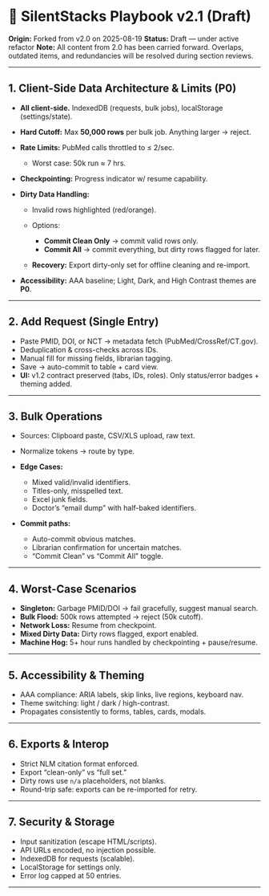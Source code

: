 # 📘 SilentStacks Playbook v2.1 (Draft)

**Origin:** Forked from v2.0 on 2025-08-19
**Status:** Draft — under active refactor
**Note:** All content from 2.0 has been carried forward.
Overlaps, outdated items, and redundancies will be resolved during section reviews.

---

## 1. Client-Side Data Architecture & Limits (P0)

* **All client-side.** IndexedDB (requests, bulk jobs), localStorage (settings/state).
* **Hard Cutoff:** Max **50,000 rows** per bulk job. Anything larger → reject.
* **Rate Limits:** PubMed calls throttled to ≤ 2/sec.

  * Worst case: 50k run ≈ 7 hrs.
* **Checkpointing:** Progress indicator w/ resume capability.
* **Dirty Data Handling:**

  * Invalid rows highlighted (red/orange).
  * Options:

    * **Commit Clean Only** → commit valid rows only.
    * **Commit All** → commit everything, but dirty rows flagged for later.
  * **Recovery:** Export dirty-only set for offline cleaning and re-import.
* **Accessibility:** AAA baseline; Light, Dark, and High Contrast themes are **P0**.

---

## 2. Add Request (Single Entry)

* Paste PMID, DOI, or NCT → metadata fetch (PubMed/CrossRef/CT.gov).
* Deduplication & cross-checks across IDs.
* Manual fill for missing fields, librarian tagging.
* Save → auto-commit to table + card view.
* **UI:** v1.2 contract preserved (tabs, IDs, roles). Only status/error badges + theming added.

---

## 3. Bulk Operations

* Sources: Clipboard paste, CSV/XLS upload, raw text.
* Normalize tokens → route by type.
* **Edge Cases:**

  * Mixed valid/invalid identifiers.
  * Titles-only, misspelled text.
  * Excel junk fields.
  * Doctor’s “email dump” with half-baked identifiers.
* **Commit paths:**

  * Auto-commit obvious matches.
  * Librarian confirmation for uncertain matches.
  * “Commit Clean” vs “Commit All” toggle.

---

## 4. Worst-Case Scenarios

* **Singleton:** Garbage PMID/DOI → fail gracefully, suggest manual search.
* **Bulk Flood:** 500k rows attempted → reject (50k cutoff).
* **Network Loss:** Resume from checkpoint.
* **Mixed Dirty Data:** Dirty rows flagged, export enabled.
* **Machine Hog:** 5+ hour runs handled by checkpointing + pause/resume.

---

## 5. Accessibility & Theming

* AAA compliance: ARIA labels, skip links, live regions, keyboard nav.
* Theme switching: light / dark / high-contrast.
* Propagates consistently to forms, tables, cards, modals.

---

## 6. Exports & Interop

* Strict NLM citation format enforced.
* Export “clean-only” vs “full set.”
* Dirty rows use `n/a` placeholders, not blanks.
* Round-trip safe: exports can be re-imported for retry.

---

## 7. Security & Storage

* Input sanitization (escape HTML/scripts).
* API URLs encoded, no injection possible.
* IndexedDB for requests (scalable).
* LocalStorage for settings only.
* Error log capped at 50 entries.

---

